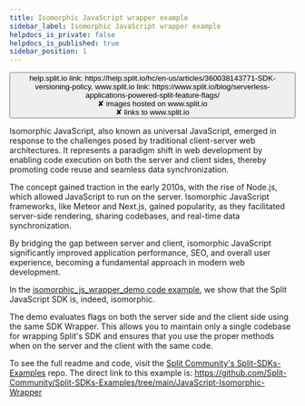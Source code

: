 ```yaml
---
title: Isomorphic JavaScript wrapper example
sidebar_label: Isomorphic JavaScript wrapper example
helpdocs_is_private: false
helpdocs_is_published: true
sidebar_position: 1
---
```


<p>
  <button style={{borderRadius:'8px', border:'1px', fontFamily:'Courier New', fontWeight:'800', textAlign:'left'}}> help.split.io link: https://help.split.io/hc/en-us/articles/360038143771-SDK-versioning-policy, www.split.io link:  https://www.split.io/blog/serverless-applications-powered-split-feature-flags/  <br /> ✘ images hosted on www.split.io <br /> ✘ links to www.split.io </button>
</p>


Isomorphic JavaScript, also known as universal JavaScript, emerged in response to the challenges posed by traditional client-server web architectures. It represents a paradigm shift in web development by enabling code execution on both the server and client sides, thereby promoting code reuse and seamless data synchronization.

The concept gained traction in the early 2010s, with the rise of Node.js, which allowed JavaScript to run on the server. Isomorphic JavaScript frameworks, like Meteor and Next.js, gained popularity, as they facilitated server-side rendering, sharing codebases, and real-time data synchronization.

By bridging the gap between server and client, isomorphic JavaScript significantly improved application performance, SEO, and overall user experience, becoming a fundamental approach in modern web development.

In the [isomorphic_js_wrapper_demo code example](https://github.com/Split-Community/Split-SDKs-Examples/tree/main/JavaScript-Isomorphic-Wrapper), we show that the Split JavaScript SDK is, indeed, isomorphic.

The demo evaluates flags on both the server side and the client side using the same SDK Wrapper. This allows you to maintain only a single codebase for wrapping Split's SDK and ensures that you use the proper methods when on the server and the client with the same code.

To see the full readme and code, visit the [Split Community's Split-SDKs-Examples](https://github.com/Split-Community/Split-SDKs-Examples/tree/main) repo. The direct link to this example is: https://github.com/Split-Community/Split-SDKs-Examples/tree/main/JavaScript-Isomorphic-Wrapper